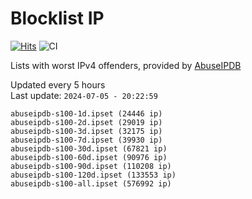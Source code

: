 # Blocklist IP

[![Hits](https://hits.seeyoufarm.com/api/count/incr/badge.svg?url=https%3A%2F%2Fgithub.com%2Fborestad%2Fblocklist-ip%2F&count_bg=%2379C83D&title_bg=%23555555&icon=&icon_color=%23E7E7E7&title=hits&edge_flat=false)](https://hits.seeyoufarm.com)  ![CI](https://img.shields.io/github/workflow/status/borestad/blocklist-ip/CI?style=flat-square)

Lists with worst IPv4 offenders, provided by [AbuseIPDB](https://www.abuseipdb.com/)

<!-- FOOTER-PLACEHOLDER -->
Updated every 5 hours<br>
Last update: `2024-07-05 - 20:22:59`
```
abuseipdb-s100-1d.ipset (24446 ip)
abuseipdb-s100-2d.ipset (29019 ip)
abuseipdb-s100-3d.ipset (32175 ip)
abuseipdb-s100-7d.ipset (39930 ip)
abuseipdb-s100-30d.ipset (67821 ip)
abuseipdb-s100-60d.ipset (90976 ip)
abuseipdb-s100-90d.ipset (110208 ip)
abuseipdb-s100-120d.ipset (133553 ip)
abuseipdb-s100-all.ipset (576992 ip)
```
